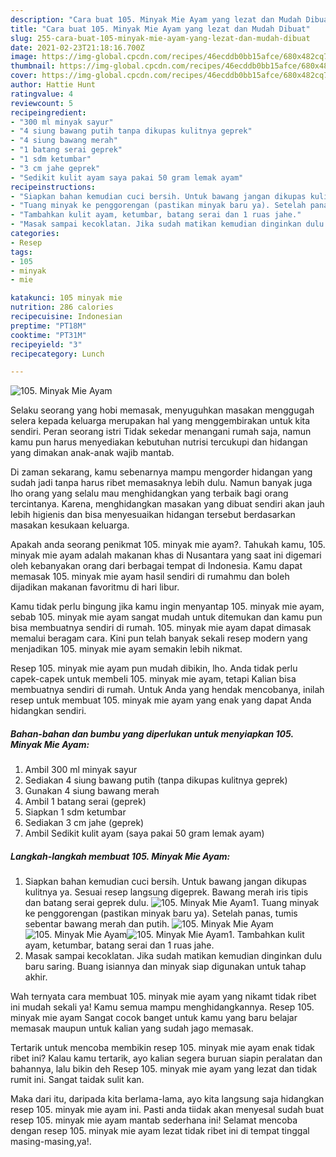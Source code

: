 ```yaml
---
description: "Cara buat 105. Minyak Mie Ayam yang lezat dan Mudah Dibuat"
title: "Cara buat 105. Minyak Mie Ayam yang lezat dan Mudah Dibuat"
slug: 255-cara-buat-105-minyak-mie-ayam-yang-lezat-dan-mudah-dibuat
date: 2021-02-23T21:18:16.700Z
image: https://img-global.cpcdn.com/recipes/46ecddb0bb15afce/680x482cq70/105-minyak-mie-ayam-foto-resep-utama.jpg
thumbnail: https://img-global.cpcdn.com/recipes/46ecddb0bb15afce/680x482cq70/105-minyak-mie-ayam-foto-resep-utama.jpg
cover: https://img-global.cpcdn.com/recipes/46ecddb0bb15afce/680x482cq70/105-minyak-mie-ayam-foto-resep-utama.jpg
author: Hattie Hunt
ratingvalue: 4
reviewcount: 5
recipeingredient:
- "300 ml minyak sayur"
- "4 siung bawang putih tanpa dikupas kulitnya geprek"
- "4 siung bawang merah"
- "1 batang serai geprek"
- "1 sdm ketumbar"
- "3 cm jahe geprek"
- "Sedikit kulit ayam saya pakai 50 gram lemak ayam"
recipeinstructions:
- "Siapkan bahan kemudian cuci bersih. Untuk bawang jangan dikupas kulitnya ya. Sesuai resep langsung digeprek. Bawang merah iris tipis dan batang serai geprek dulu."
- "Tuang minyak ke penggorengan (pastikan minyak baru ya). Setelah panas, tumis sebentar bawang merah dan putih."
- "Tambahkan kulit ayam, ketumbar, batang serai dan 1 ruas jahe."
- "Masak sampai kecoklatan. Jika sudah matikan kemudian dinginkan dulu baru saring. Buang isiannya dan minyak siap digunakan untuk tahap akhir."
categories:
- Resep
tags:
- 105
- minyak
- mie

katakunci: 105 minyak mie 
nutrition: 286 calories
recipecuisine: Indonesian
preptime: "PT18M"
cooktime: "PT31M"
recipeyield: "3"
recipecategory: Lunch

---
```



![105. Minyak Mie Ayam](https://img-global.cpcdn.com/recipes/46ecddb0bb15afce/680x482cq70/105-minyak-mie-ayam-foto-resep-utama.jpg)

Selaku seorang yang hobi memasak, menyuguhkan masakan menggugah selera kepada keluarga merupakan hal yang menggembirakan untuk kita sendiri. Peran seorang istri Tidak sekedar menangani rumah saja, namun kamu pun harus menyediakan kebutuhan nutrisi tercukupi dan hidangan yang dimakan anak-anak wajib mantab.

Di zaman  sekarang, kamu sebenarnya mampu mengorder hidangan yang sudah jadi tanpa harus ribet memasaknya lebih dulu. Namun banyak juga lho orang yang selalu mau menghidangkan yang terbaik bagi orang tercintanya. Karena, menghidangkan masakan yang dibuat sendiri akan jauh lebih higienis dan bisa menyesuaikan hidangan tersebut berdasarkan masakan kesukaan keluarga. 



Apakah anda seorang penikmat 105. minyak mie ayam?. Tahukah kamu, 105. minyak mie ayam adalah makanan khas di Nusantara yang saat ini digemari oleh kebanyakan orang dari berbagai tempat di Indonesia. Kamu dapat memasak 105. minyak mie ayam hasil sendiri di rumahmu dan boleh dijadikan makanan favoritmu di hari libur.

Kamu tidak perlu bingung jika kamu ingin menyantap 105. minyak mie ayam, sebab 105. minyak mie ayam sangat mudah untuk ditemukan dan kamu pun bisa membuatnya sendiri di rumah. 105. minyak mie ayam dapat dimasak memalui beragam cara. Kini pun telah banyak sekali resep modern yang menjadikan 105. minyak mie ayam semakin lebih nikmat.

Resep 105. minyak mie ayam pun mudah dibikin, lho. Anda tidak perlu capek-capek untuk membeli 105. minyak mie ayam, tetapi Kalian bisa membuatnya sendiri di rumah. Untuk Anda yang hendak mencobanya, inilah resep untuk membuat 105. minyak mie ayam yang enak yang dapat Anda hidangkan sendiri.

<!--inarticleads1-->

##### Bahan-bahan dan bumbu yang diperlukan untuk menyiapkan 105. Minyak Mie Ayam:

1. Ambil 300 ml minyak sayur
1. Sediakan 4 siung bawang putih (tanpa dikupas kulitnya geprek)
1. Gunakan 4 siung bawang merah
1. Ambil 1 batang serai (geprek)
1. Siapkan 1 sdm ketumbar
1. Sediakan 3 cm jahe (geprek)
1. Ambil Sedikit kulit ayam (saya pakai 50 gram lemak ayam)




<!--inarticleads2-->

##### Langkah-langkah membuat 105. Minyak Mie Ayam:

1. Siapkan bahan kemudian cuci bersih. Untuk bawang jangan dikupas kulitnya ya. Sesuai resep langsung digeprek. Bawang merah iris tipis dan batang serai geprek dulu.
<img src="https://img-global.cpcdn.com/steps/2a4077c861c66f9d/160x128cq70/105-minyak-mie-ayam-langkah-memasak-1-foto.jpg" alt="105. Minyak Mie Ayam">1. Tuang minyak ke penggorengan (pastikan minyak baru ya). Setelah panas, tumis sebentar bawang merah dan putih.
<img src="https://img-global.cpcdn.com/steps/92bb6192cc03821a/160x128cq70/105-minyak-mie-ayam-langkah-memasak-2-foto.jpg" alt="105. Minyak Mie Ayam"><img src="https://img-global.cpcdn.com/steps/518758b13db78ccf/160x128cq70/105-minyak-mie-ayam-langkah-memasak-2-foto.jpg" alt="105. Minyak Mie Ayam"><img src="https://img-global.cpcdn.com/steps/b9590428a6c1224d/160x128cq70/105-minyak-mie-ayam-langkah-memasak-2-foto.jpg" alt="105. Minyak Mie Ayam">1. Tambahkan kulit ayam, ketumbar, batang serai dan 1 ruas jahe.
1. Masak sampai kecoklatan. Jika sudah matikan kemudian dinginkan dulu baru saring. Buang isiannya dan minyak siap digunakan untuk tahap akhir.




Wah ternyata cara membuat 105. minyak mie ayam yang nikamt tidak ribet ini mudah sekali ya! Kamu semua mampu menghidangkannya. Resep 105. minyak mie ayam Sangat cocok banget untuk kamu yang baru belajar memasak maupun untuk kalian yang sudah jago memasak.

Tertarik untuk mencoba membikin resep 105. minyak mie ayam enak tidak ribet ini? Kalau kamu tertarik, ayo kalian segera buruan siapin peralatan dan bahannya, lalu bikin deh Resep 105. minyak mie ayam yang lezat dan tidak rumit ini. Sangat taidak sulit kan. 

Maka dari itu, daripada kita berlama-lama, ayo kita langsung saja hidangkan resep 105. minyak mie ayam ini. Pasti anda tiidak akan menyesal sudah buat resep 105. minyak mie ayam mantab sederhana ini! Selamat mencoba dengan resep 105. minyak mie ayam lezat tidak ribet ini di tempat tinggal masing-masing,ya!.

